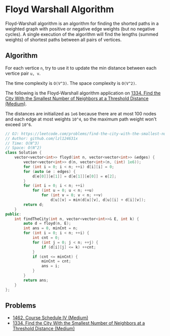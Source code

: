 # Floyd Warshall Algorithm

Floyd-Warshall algorithm is an algorithm for finding the shorted paths in a weighted graph with positive or negative edge weights (but no negative cycles). A single execution of the algorithm will find the lengths (summed weights) of shortest paths between all pairs of vertices.

## Algorithm

For each vertice `n`, try to use it to update the min distance between each vertice pair `u, v`.

The time complexity is `O(V^3)`. The space complexity is `O(V^2)`.

The following is the Floyd-Warshall algorithm application on [1334. Find the City With the Smallest Number of Neighbors at a Threshold Distance (Medium)](https://leetcode.com/problems/find-the-city-with-the-smallest-number-of-neighbors-at-a-threshold-distance/).

The distances are initialized as `1e6` because there are at most 100 nodes and each edge at most weights `10^4`, so the maximum path weight won't exceed `10^6`.

```cpp
// OJ: https://leetcode.com/problems/find-the-city-with-the-smallest-number-of-neighbors-at-a-threshold-distance/
// Author: github.com/lzl124631x
// Time: O(N^3)
// Space: O(N^2)
class Solution {
    vector<vector<int>> floyd(int n, vector<vector<int>> &edges) {
        vector<vector<int>> d(n, vector<int>(n, (int) 1e6));
        for (int i = 0; i < n; ++i) d[i][i] = 0;
        for (auto &e : edges) {
            d[e[0]][e[1]] = d[e[1]][e[0]] = e[2];
        }
        for (int i = 0; i < n; ++i) 
            for (int u = 0; u < n; ++u) 
                for (int v = 0; v < n; ++v) 
                    d[u][v] = min(d[u][v], d[u][i] + d[i][v]);
        return d;
    }
public:
    int findTheCity(int n, vector<vector<int>>& E, int k) {
        auto d = floyd(n, E);
        int ans = 0, minCnt = n;
        for (int i = 0; i < n; ++i) {
            int cnt = 0;
            for (int j = 0; j < n; ++j) {
                if (d[i][j] <= k) ++cnt;
            }
            if (cnt <= minCnt) {
                minCnt = cnt;
                ans = i;
            }
        }
        return ans;
    }
};
```

## Problems

* [1462. Course Schedule IV (Medium)](https://leetcode.com/problems/course-schedule-iv/)
* [1334. Find the City With the Smallest Number of Neighbors at a Threshold Distance (Medium)](https://leetcode.com/problems/find-the-city-with-the-smallest-number-of-neighbors-at-a-threshold-distance/)